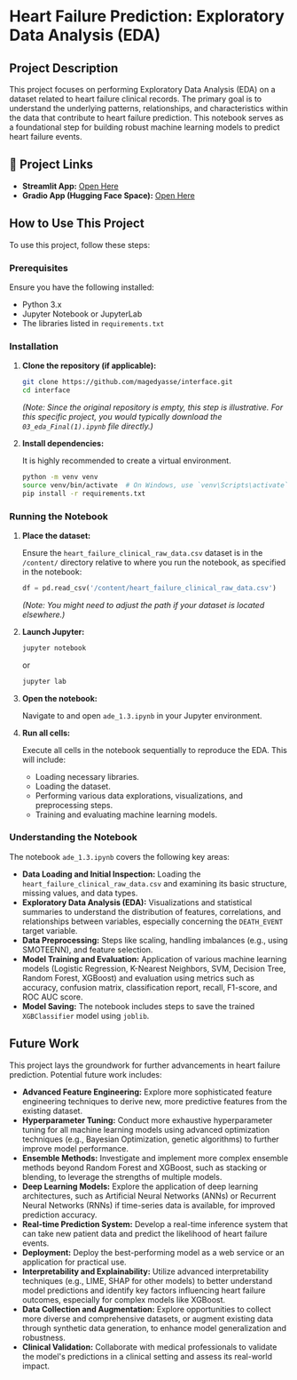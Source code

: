 # Heart Failure Prediction: Exploratory Data Analysis (EDA)

## Project Description

This project focuses on performing Exploratory Data Analysis (EDA) on a dataset related to heart failure clinical records. The primary goal is to understand the underlying patterns, relationships, and characteristics within the data that contribute to heart failure prediction. This notebook serves as a foundational step for building robust machine learning models to predict heart failure events.


## 🔗 Project Links

- **Streamlit App:** [Open Here](https://magedyasse-interface-appsteamlitapp-o4usvy.streamlit.app/)
- **Gradio App (Hugging Face Space):** [Open Here](https://huggingface.co/spaces/MagedAi/Heart_Failure_Prediction_ML)



## How to Use This Project

To use this project, follow these steps:

### Prerequisites

Ensure you have the following installed:

*   Python 3.x
*   Jupyter Notebook or JupyterLab
*   The libraries listed in `requirements.txt`

### Installation

1.  **Clone the repository (if applicable):**

    ```bash
    git clone https://github.com/magedyasse/interface.git
    cd interface
    ```

    *(Note: Since the original repository is empty, this step is illustrative. For this specific project, you would typically download the `03_eda_Final(1).ipynb` file directly.)*

2.  **Install dependencies:**

    It is highly recommended to create a virtual environment.

    ```bash
    python -m venv venv
    source venv/bin/activate  # On Windows, use `venv\Scripts\activate`
    pip install -r requirements.txt
    ```

### Running the Notebook

1.  **Place the dataset:**

    Ensure the `heart_failure_clinical_raw_data.csv` dataset is in the `/content/` directory relative to where you run the notebook, as specified in the notebook:

    ```python
    df = pd.read_csv('/content/heart_failure_clinical_raw_data.csv')
    ```

    *(Note: You might need to adjust the path if your dataset is located elsewhere.)*

2.  **Launch Jupyter:**

    ```bash
    jupyter notebook
    ```
    or
    ```bash
    jupyter lab
    ```

3.  **Open the notebook:**

    Navigate to and open `ade_1.3.ipynb` in your Jupyter environment.

4.  **Run all cells:**

    Execute all cells in the notebook sequentially to reproduce the EDA. This will include:
    *   Loading necessary libraries.
    *   Loading the dataset.
    *   Performing various data explorations, visualizations, and preprocessing steps.
    *   Training and evaluating machine learning models.

### Understanding the Notebook

The notebook `ade_1.3.ipynb` covers the following key areas:

*   **Data Loading and Initial Inspection:** Loading the `heart_failure_clinical_raw_data.csv` and examining its basic structure, missing values, and data types.
*   **Exploratory Data Analysis (EDA):** Visualizations and statistical summaries to understand the distribution of features, correlations, and relationships between variables, especially concerning the `DEATH_EVENT` target variable.
*   **Data Preprocessing:** Steps like scaling, handling imbalances (e.g., using SMOTEENN), and feature selection.
*   **Model Training and Evaluation:** Application of various machine learning models (Logistic Regression, K-Nearest Neighbors, SVM, Decision Tree, Random Forest, XGBoost) and evaluation using metrics such as accuracy, confusion matrix, classification report, recall, F1-score, and ROC AUC score.
*   **Model Saving:** The notebook includes steps to save the trained `XGBClassifier` model using `joblib`.




## Future Work

This project lays the groundwork for further advancements in heart failure prediction. Potential future work includes:

*   **Advanced Feature Engineering:** Explore more sophisticated feature engineering techniques to derive new, more predictive features from the existing dataset.
*   **Hyperparameter Tuning:** Conduct more exhaustive hyperparameter tuning for all machine learning models using advanced optimization techniques (e.g., Bayesian Optimization, genetic algorithms) to further improve model performance.
*   **Ensemble Methods:** Investigate and implement more complex ensemble methods beyond Random Forest and XGBoost, such as stacking or blending, to leverage the strengths of multiple models.
*   **Deep Learning Models:** Explore the application of deep learning architectures, such as Artificial Neural Networks (ANNs) or Recurrent Neural Networks (RNNs) if time-series data is available, for improved prediction accuracy.
*   **Real-time Prediction System:** Develop a real-time inference system that can take new patient data and predict the likelihood of heart failure events.
*   **Deployment:** Deploy the best-performing model as a web service or an application for practical use.
*   **Interpretability and Explainability:** Utilize advanced interpretability techniques (e.g., LIME, SHAP for other models) to better understand model predictions and identify key factors influencing heart failure outcomes, especially for complex models like XGBoost.
*   **Data Collection and Augmentation:** Explore opportunities to collect more diverse and comprehensive datasets, or augment existing data through synthetic data generation, to enhance model generalization and robustness.
*   **Clinical Validation:** Collaborate with medical professionals to validate the model's predictions in a clinical setting and assess its real-world impact.







